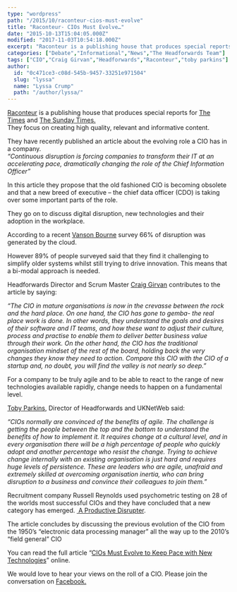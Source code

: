 ```yaml
---
type: "wordpress"
path: "/2015/10/raconteur-cios-must-evolve"
title: "Raconteur- CIOs Must Evolve…"
date: "2015-10-13T15:04:05.000Z"
modified: "2017-11-03T10:54:18.000Z"
excerpt: "Raconteur is a publishing house that produces special reports for The Times and The Sunday Times. They focus on creating high quality, relevant and informative content. They have recently published an article about the evolving role a CIO has in a company. “Continuous disruption is forcing companies to transform their IT at an accelerating pace, dramatically …"
categories: ["Debate","Informational","News","The Headforwards Team"]
tags: ["CIO","Craig Girvan","Headforwards","Raconteur","toby parkins"]
author:
  id: "0c471ce3-c08d-545b-9457-33251e971504"
  slug: "lyssa"
  name: "Lyssa Crump"
  path: "/author/lyssa/"
---
```

[Raconteur](http://raconteur.net/) is a publishing house that produces special reports for [The Times](http://www.thetimes.co.uk/tto/news/) and [The Sunday Times.](http://www.thesundaytimes.co.uk/sto/)  
They focus on creating high quality, relevant and informative content.

They have recently published an article about the evolving role a CIO has in a company.  
_“Continuous disruption is forcing companies to transform their IT at an accelerating pace, dramatically changing the role of the Chief Information Officer”_

In this article they propose that the old fashioned CIO is becoming obsolete and that a new breed of executive – the chief data officer (CDO) is taking over some important parts of the role.

They go on to discuss digital disruption, new technologies and their adoption in the workplace.

According to a recent [Vanson Bourne](http://www.vansonbourne.com/) survey 66% of disruption was generated by the cloud.

However 89% of people surveyed said that they find it challenging to simplify older systems whilst still trying to drive innovation. This means that a bi-modal approach is needed.

Headforwards Director and Scrum Master [Craig Girvan](https://uk.linkedin.com/in/craiggirvan) contributes to the article by saying:

_“The CIO in mature organisations is now in the crevasse between the rock and the hard place. On one hand, the CIO has gone to gemba- the real place work is done. In other words, they understand the goals and desires of their software and IT teams, and how these want to adjust their culture, process and practise to enable them to deliver better business value through their work. On the other hand, the CIO has the traditional organisation mindset of the rest of the board, holding back the very changes they know they need to action. Compare this CIO with the CIO of a startup and, no doubt, you will find the valley is not nearly so deep.”_

For a company to be truly agile and to be able to react to the range of new technologies available rapidly, change needs to happen on a fundamental level.

[Toby Parkins](https://uk.linkedin.com/in/tobyparkins), Director of Headforwards and UKNetWeb said:

_“CIOs normally are convinced of the benefits of agile. The challenge is getting the people between the top and the bottom to understand the benefits of how to implement it. It requires change at a cultural level, and in every organisation there will be a high percentage of people who quickly adopt and another percentage who resist the change. Trying to achieve change internally with an existing organisation is just hard and requires huge levels of persistence. These are leaders who are agile, unafraid and extremely skilled at overcoming organisation inertia, who can bring disruption to a business and convince their colleagues to join them.”_

Recruitment company Russell Reynolds used psychometric testing on 28 of the worlds most successful CIOs and they have concluded that a new category has emerged. [ A Productive Disrupter](http://www.russellreynolds.com/insights/thought-leadership/pages/productive-disruptors-five-characteristics-that-differentiate-transformational-leaders.aspx).

The article concludes by discussing the previous evolution of the CIO from the 1950’s “electronic data processing manager” all the way up to the 2010’s “field general” CIO

You can read the full article “[CIOs Must Evolve to Keep Pace with New Technologies](http://raconteur.net/business/cios-must-evolve-to-keep-pace-with-new-technologies)” online.

We would love to hear your views on the roll of a CIO. Please join the conversation on [Facebook.](https://www.facebook.com/headforwards/timeline/)